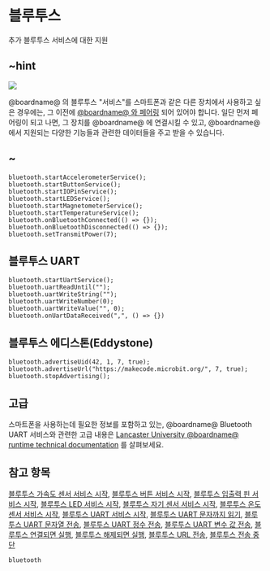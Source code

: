 # 블루투스

추가 블루투스 서비스에 대한 지원

## ~hint

![](/static/bluetooth/Bluetooth_SIG.png)

@boardname@ 의 블루투스 "서비스"를 스마트폰과 같은 다른 장치에서 사용하고 싶은 경우에는, 그 이전에 [@boardname@ 와 페어링](/reference/bluetooth/bluetooth-pairing) 되어 있어야 합니다. 일단 먼저 페어링이 되고 나면, 그 장치를 @boardname@ 에 연결시킬 수 있고, @boardname@ 에서 지원되는 다양한 기능들과 관련한 데이터들을 주고 받을 수 있습니다.

## ~

```cards
bluetooth.startAccelerometerService();
bluetooth.startButtonService();
bluetooth.startIOPinService();
bluetooth.startLEDService();
bluetooth.startMagnetometerService();
bluetooth.startTemperatureService();
bluetooth.onBluetoothConnected(() => {});
bluetooth.onBluetoothDisconnected(() => {});
bluetooth.setTransmitPower(7);
```

## 블루투스 UART

```cards
bluetooth.startUartService();
bluetooth.uartReadUntil("");
bluetooth.uartWriteString("");
bluetooth.uartWriteNumber(0);
bluetooth.uartWriteValue("", 0);
bluetooth.onUartDataReceived(",", () => {})
```

## 블루투스 에디스톤(Eddystone)

```cards
bluetooth.advertiseUid(42, 1, 7, true);
bluetooth.advertiseUrl("https://makecode.microbit.org/", 7, true);
bluetooth.stopAdvertising();
```

## 고급

스마트폰을 사용하는데 필요한 정보를 포함하고 있는, @boardname@ Bluetooth UART 서비스와 관련한 고급 내용은 [Lancaster University @boardname@ runtime technical documentation](http://lancaster-university.github.io/microbit-docs/ble/uart-service/) 를 살펴보세요.

## 참고 항목

[블루투스 가속도 센서 서비스 시작](/reference/bluetooth/start-accelerometer-service), [블루투스 버튼 서비스 시작](/reference/bluetooth/start-button-service), [블루투스 입출력 핀 서비스 시작](/reference/bluetooth/start-io-pin-service), [블루투스 LED 서비스 시작](/reference/bluetooth/start-led-service), [블루투스 자기 센서 서비스 시작](/reference/bluetooth/start-magnetometer-service), [블루투스 온도 센서 서비스 시작](/reference/bluetooth/start-temperature-service), [블루투스 UART 서비스 시작](/reference/bluetooth/start-uart-service), [블루투스 UART 문자까지 읽기](/reference/bluetooth/uart-read-until), [블루투스 UART 문자열 전송](/reference/bluetooth/uart-write-string), [블루투스 UART 정수 전송](/reference/bluetooth/uart-write-number), [블루투스 UART 변수 값 전송](/reference/bluetooth/uart-write-value), [블루투스 연결되면 실행](/reference/bluetooth/on-bluetooth-connected), [블루투스 해제되면 실행](/reference/bluetooth/on-bluetooth-disconnected), [블루투스 URL 전송](/reference/bluetooth/advertise-url), [블루투스 전송 중단](/reference/bluetooth/stop-advertising)

```package
bluetooth
```